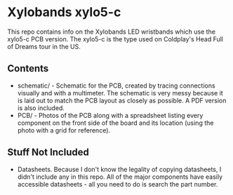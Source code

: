 # Xylobands xylo5-c

This repo contains info on the Xylobands LED wristbands which use the xylo5-c
PCB version.  The xylo5-c is the type used on Coldplay's Head Full of Dreams
tour in the US.

## Contents

* schematic/ - Schematic for the PCB, created by tracing connections visually 
and with a multimeter.  The schematic is very messy because it is laid out to
match the PCB layout as closely as possible.  A PDF version is also included.
* PCB/ - Photos of the PCB along with a spreadsheet listing every component on
the front side of the board and its location (using the photo with a grid for
reference).

## Stuff Not Included

* Datasheets.  Because I don't know the legality of copying datasheets, I didn't
include any in this repo.  All of the major components have easily accessible
datasheets - all you need to do is search the part number.